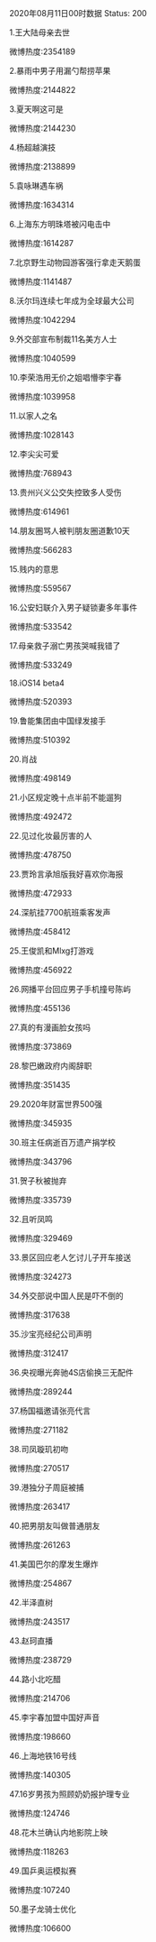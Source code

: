 2020年08月11日00时数据
Status: 200

1.王大陆母亲去世

微博热度:2354189

2.暴雨中男子用漏勺帮捞苹果

微博热度:2144822

3.夏天啊这可是

微博热度:2144230

4.杨超越演技

微博热度:2138899

5.袁咏琳遇车祸

微博热度:1634314

6.上海东方明珠塔被闪电击中

微博热度:1614287

7.北京野生动物园游客强行拿走天鹅蛋

微博热度:1141487

8.沃尔玛连续七年成为全球最大公司

微博热度:1042294

9.外交部宣布制裁11名美方人士

微博热度:1040599

10.李荣浩用无价之姐唱懵李宇春

微博热度:1039958

11.以家人之名

微博热度:1028143

12.李尖尖可爱

微博热度:768943

13.贵州兴义公交失控致多人受伤

微博热度:614961

14.朋友圈骂人被判朋友圈道歉10天

微博热度:566283

15.贱内的意思

微博热度:559567

16.公安妇联介入男子疑锁妻多年事件

微博热度:533542

17.母亲救子溺亡男孩哭喊我错了

微博热度:533249

18.iOS14 beta4

微博热度:520393

19.鲁能集团由中国绿发接手

微博热度:510392

20.肖战

微博热度:498149

21.小区规定晚十点半前不能遛狗

微博热度:492472

22.见过化妆最厉害的人

微博热度:478750

23.贾玲言承旭版我好喜欢你海报

微博热度:472933

24.深航挂7700航班乘客发声

微博热度:458412

25.王俊凯和Mlxg打游戏

微博热度:456922

26.网播平台回应男子手机撞号陈屿

微博热度:455136

27.真的有漫画脸女孩吗

微博热度:373869

28.黎巴嫩政府内阁辞职

微博热度:351435

29.2020年财富世界500强

微博热度:345935

30.班主任病逝百万遗产捐学校

微博热度:343796

31.贺子秋被抛弃

微博热度:335739

32.且听凤鸣

微博热度:329469

33.景区回应老人乞讨儿子开车接送

微博热度:324273

34.外交部说中国人民是吓不倒的

微博热度:317638

35.沙宝亮经纪公司声明

微博热度:312417

36.央视曝光奔驰4S店偷换三无配件

微博热度:289244

37.杨国福邀请张亮代言

微博热度:271182

38.司凤璇玑初吻

微博热度:270517

39.港独分子周庭被捕

微博热度:263417

40.把男朋友叫做普通朋友

微博热度:261263

41.美国巴尔的摩发生爆炸

微博热度:254867

42.半泽直树

微博热度:243517

43.赵珂直播

微博热度:238729

44.路小北吃醋

微博热度:214706

45.李宇春加盟中国好声音

微博热度:198660

46.上海地铁16号线

微博热度:140305

47.16岁男孩为照顾奶奶报护理专业

微博热度:124746

48.花木兰确认内地影院上映

微博热度:118263

49.国乒奥运模拟赛

微博热度:107240

50.墨子龙骑士优化

微博热度:106600

